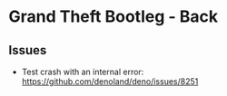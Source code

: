 # Grand Theft Bootleg - Back

## Issues

- Test crash with an internal error: https://github.com/denoland/deno/issues/8251

